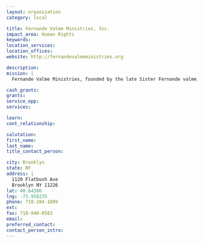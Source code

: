 ```yaml
---
layout: organization
category: local

title: Fernande Valme Ministries, Inc.
impact_area: Human Rights
keywords: 
location_services: 
location_offices: 
website: http://fernandevalmeministries.org

description: 
mission: |
  Fernande Valme Ministries, founded by the late Sister Fernande valme, has for mission to educate, serve the less fortunate and propagate the principles of Christian brotherhood through inclusion. Initiated in 1973, Fernande Valme Ministries began serving the Haitian population helping them meet their basic needs and face the challenges of an immigrant life.  It quickly evolved to serve all population in the Flatbush area in Brooklyn when it opens its door at 1120 Flatbush Ave.

cash_grants: 
grants: 
service_opp: 
services: 

learn: 
cont_relationship: 

salutation: 
first_name: 
last_name: 
title_contact_person: 

city: Brooklyn
state: NY
address: |
  1120 Flatbush Ave     
  Brooklyn NY 11226
lat: 40.64306
lng: -73.958235
phone: 718-284-1809
ext: 
fax: 718-940-0583
email: 
preferred_contact: 
contact_person_intro: 
---
```

